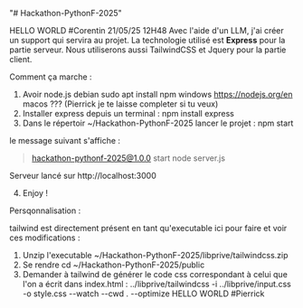 "# Hackathon-PythonF-2025"

HELLO WORLD #Corentin 
21/05/25 12H48
Avec l'aide d'un LLM, j'ai créer un support qui servira au projet. 
La technologie utilisé est <strong>Express</strong> pour la partie serveur. 
Nous utiliserons aussi TailwindCSS et Jquery pour la partie client.

Comment ça marche : 


1. Avoir node.js debian sudo apt install npm windows https://nodejs.org/en macos ??? (Pierrick je te laisse completer si tu veux)
2. Installer express depuis un terminal : npm install express
3. Dans le répertoir ~/Hackathon-PythonF-2025 lancer le projet : npm start

le message suivant s'affiche : 

> hackathon-pythonf-2025@1.0.0 start
> node server.js

Serveur lancé sur http://localhost:3000

4. Enjoy !

Persqonnalisation : 

tailwind est directement présent en tant qu'executable ici pour faire et voir ces modifications :
1. Unzip l'executable ~/Hackathon-PythonF-2025/libprive/tailwindcss.zip
2. Se rendre cd ~/Hackathon-PythonF-2025/public
3. Demander à tailwind de générer le code css correspondant à celui que l'on a écrit dans index.html : ../libprive/tailwindcss -i ../libprive/input.css -o style.css --watch --cwd . --optimize
HELLO WORLD #Pierrick
